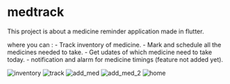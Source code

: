 # medtrack

This project is about a medicine reminder application made in flutter.

where you can :
    - Track inventory of medicine.
    - Mark and schedule all the medicines needed to take.
    - Get udates of which medicine need to take today.
    - notification and alarm for medicine timings (feature not added yet).
    
    

![inventory](https://user-images.githubusercontent.com/57655058/216831524-f73aab35-83ca-4f5b-b400-adfb2e9aa6ee.jpg)
![track](https://user-images.githubusercontent.com/57655058/216831529-f9e57d24-529f-4852-80b2-18d1e7316c5b.jpg)
![add_med](https://user-images.githubusercontent.com/57655058/216831530-741e4831-3cb1-4e4d-8639-745ae18281d9.jpg)
![add_med_2](https://user-images.githubusercontent.com/57655058/216831533-5d6f21b7-c531-470c-b4a4-c585c182d365.jpg)
![home](https://user-images.githubusercontent.com/57655058/216831534-28eef016-57bf-4e8f-895c-fa9c288b2c8f.jpg)
